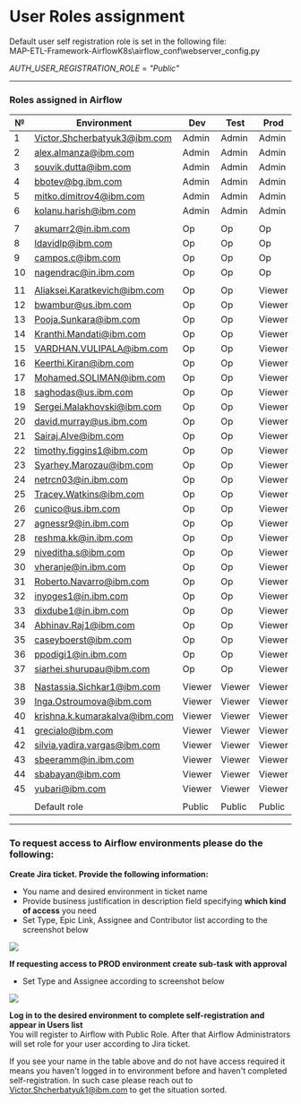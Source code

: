 # User Roles assignment

Default user self registration role is set in the following file:\
MAP-ETL-Framework-AirflowK8s\airflow_conf\webserver_config.py

_AUTH_USER_REGISTRATION_ROLE_ = _"Public"_

---
### Roles assigned in Airflow
| № | Environment |	Dev | Test | Prod |
| --- | --- | --- | --- | --- |
| 1 | Victor.Shcherbatyuk3@ibm.com | Admin | Admin | Admin |
| 2 | alex.almanza@ibm.com | Admin | Admin | Admin |
| 3 | souvik.dutta@ibm.com | Admin | Admin | Admin |
| 4 | bbotev@bg.ibm.com | Admin | Admin | Admin |
| 5 | mitko.dimitrov4@ibm.com | Admin | Admin | Admin |
| 6 | kolanu.harish@ibm.com | Admin | Admin | Admin |
| | | | | |
| 7 | akumarr2@in.ibm.com | Op | Op | Op |
| 8 | ldavidlp@ibm.com | Op | Op | Op |
| 9 | campos.c@ibm.com | Op | Op | Op |
| 10 | nagendrac@in.ibm.com | Op | Op | Op |
| | | | | |
| 11 | Aliaksei.Karatkevich@ibm.com | Op | Op | Viewer |
| 12 | bwambur@us.ibm.com | Op | Op | Viewer |
| 13 | Pooja.Sunkara@ibm.com | Op | Op | Viewer |
| 14 | Kranthi.Mandati@ibm.com | Op | Op | Viewer |
| 15 | VARDHAN.VULIPALA@ibm.com | Op | Op | Viewer |
| 16 | Keerthi.Kiran@ibm.com | Op | Op | Viewer |
| 17 | Mohamed.SOLIMAN@ibm.com | Op | Op | Viewer |
| 18 | saghodas@us.ibm.com | Op | Op | Viewer |
| 19 | Sergei.Malakhovski@ibm.com | Op | Op | Viewer |
| 20 | david.murray@us.ibm.com | Op | Op | Viewer |
| 21 | Sairaj.Alve@ibm.com | Op | Op | Viewer |
| 22 | timothy.figgins1@ibm.com | Op | Op | Viewer |
| 23 | Syarhey.Marozau@ibm.com | Op | Op | Viewer |
| 24 | netrcn03@in.ibm.com | Op | Op | Viewer |
| 25 | Tracey.Watkins@ibm.com | Op | Op | Viewer |
| 26 | cunico@us.ibm.com | Op | Op | Viewer |
| 27 | agnessr9@in.ibm.com | Op | Op | Viewer |
| 28 | reshma.kk@in.ibm.com | Op | Op | Viewer |
| 29 | niveditha.s@ibm.com | Op | Op | Viewer |
| 30 | vheranje@in.ibm.com | Op | Op | Viewer |
| 31 | Roberto.Navarro@ibm.com | Op | Op | Viewer |
| 32 | inyoges1@in.ibm.com | Op | Op | Viewer |
| 33 | dixdube1@in.ibm.com | Op | Op | Viewer |
| 34 | Abhinav.Raj1@ibm.com | Op | Op | Viewer |
| 35 | caseyboerst@ibm.com | Op | Op | Viewer |
| 36 | ppodigi1@in.ibm.com | Op | Op | Viewer |
| 37 | siarhei.shurupau@ibm.com | Op | Op | Viewer |
| | | | | |
| 38 | Nastassia.Sichkar1@ibm.com | Viewer | Viewer | Viewer |
| 39 | Inga.Ostroumova@ibm.com | Viewer | Viewer | Viewer |
| 40 | krishna.k.kumarakalva@ibm.com | Viewer | Viewer | Viewer |
| 41 | grecialo@ibm.com | Viewer | Viewer | Viewer |
| 42 | silvia.yadira.vargas@ibm.com | Viewer | Viewer | Viewer |
| 43 | sbeeramm@in.ibm.com | Viewer | Viewer | Viewer |
| 44 | sbabayan@ibm.com | Viewer | Viewer | Viewer |
| 45 | yubari@ibm.com | Viewer | Viewer | Viewer |
| | | | | |
| | Default role | Public | Public | Public |

---
### To request access to Airflow environments please do the following:

**Create Jira ticket. Provide the following information:**
- You name and desired environment in ticket name
- Provide business justification in description field specifying **which kind of access** you need
- Set Type, Epic Link, Assignee and Contributor list according to the screenshot below

<img src="https://github.ibm.com/CIO-MAP/MAP-ETL-Framework-AirflowK8s/blob/master/docs/pics/3_1.jpg">

**If requesting access to PROD environment create sub-task with approval**
- Set Type and Assignee according to screenshot below

<img src="https://github.ibm.com/CIO-MAP/MAP-ETL-Framework-AirflowK8s/blob/master/docs/pics/3_2.jpg">

**Log in to the desired environment to complete self-registration and appear in Users list**\
You will register to Airflow with Public Role. After that Airflow Administrators will set role for your user according to Jira ticket.

If you see your name in the table above and do not have access required it means you haven't logged in to environment before and haven't completed self-registration. In such case please reach out to Victor.Shcherbatyuk1@ibm.com to get the situation sorted.
